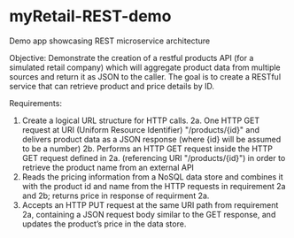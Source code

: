 # myRetail-REST-demo
Demo app showcasing REST microservice architecture

Objective: 
Demonstrate the creation of a restful products API (for a simulated retail company) which will aggregate product data from multiple sources and return it as JSON to the caller. The goal is to create a RESTful service that can retrieve product and price details by ID. 

Requirements:
1. Create a logical URL structure for HTTP calls.
2a. One HTTP GET request at URI (Uniform Resource Identifier) "/products/{id}" and delivers product data as a JSON response (where {id} will be assumed to be a number)
2b. Performs an HTTP GET request inside the HTTP GET request defined in 2a. (referencing URI "/products/{id}") in order to retrieve the product name from an external API
3. Reads the pricing information from a NoSQL data store and combines it with the product id and name from the HTTP requests in requirement 2a and 2b; returns price in response of requirment 2a.
4. Accepts an HTTP PUT request at the same URI path from requirement 2a, containing a JSON request body similar to the GET response, and updates the product’s price in the data store.
